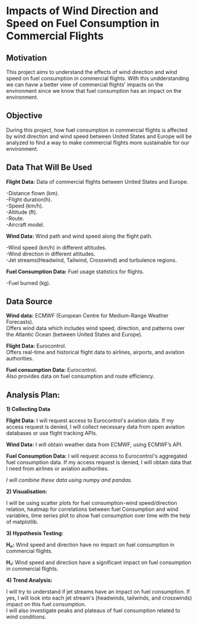 # Impacts of Wind Direction and Speed on Fuel Consumption in Commercial Flights
## Motivation
 This project aims to  understand the effects of wind direction and wind speed on fuel consumption in commercial flights. With this undderstanding we can havw a better view of commercial flights' impacts on the environment since we know that fuel consumption has an impact on the environment. 
  
## Objective
 During this project, how fuel consumption in commercial flights is affected by wind direction and wind speed between United States and Europe will be analyzed to find a way to make commercial flights more sustainable for our environment.  
   
## Data That Will Be Used
**Flight Data:** Data of commercial flights between United States and Europe.  
  
-Distance flown (km).  
-Flight duration(h).  
-Speed (km/h).  
-Altitude (ft).  
-Route.  
-Aircraft model.  
  
**Wind Data:** Wind path and wind speed along the flight path.  
  
-Wind speed (km/h) in different altitudes.  
-Wind direction in different altitudes.  
-Jet streams(Headwind, Tailwind, Crosswind) and turbulence regions.  
  
**Fuel Consumption Data:** Fuel usage statistics for flights.  
  
-Fuel burned (kg). 
  
## Data Source
**Wind data:** ECMWF (European Centre for Medium-Range Weather Forecasts).  
Offers wind data which includes wind speed, direction, and patterns over the Atlantic Ocean (between United States and Europe).  
  
**Flight Data:** Eurocontrol.  
Offers real-time and historical flight data to airlines, airports, and aviation authorities.  
  
**Fuel consumption Data:** Eurocontrol.  
Also provides data on fuel consumption and route efficiency.  

## Analysis Plan:
**1) Collecting Data**  
  
**Flight Data:** I will request access to Eurocontrol's aviation data. If my access request is denied, I will collect necessary data from open aviation databases or use flight tracking APIs.  
  
**Wind Data:** I will obtain weather data from ECMWF, using ECMWF’s API.  
  
**Fuel Consumption Data:** I will request access to Eurocontrol's aggregated fuel consumption data. If my access request is denied, I will obtain data that I need from airlines or aviation authorities.  

  *I will combine these data using numpy and pandas.*  
  
**2) Visualisation:**  
  
  I will be using scatter plots for fuel consumption-wind speed/direction relation, heatmap for  correlations between fuel Consumption and wind variables, time series plot to show fuel consumption over time with the help of matplotlib.  

**3) Hypothesis Testing:**  

**H₀:** Wind speed and direction have no impact on fuel consumption in commercial flights.  
  
**H₁:** Wind speed and direction have a significant impact on fuel consumption in commercial flights.  

**4) Trend Analysis:**  

 I will try to understand if jet streams have an impact on fuel consumption. If yes, I will look into each jet stream's (headwinds, tailwinds, and crosswinds) impact on this fuel consumption.  
 I will also investigate peaks and plateaus of fuel consumption related to wind conditions.
  
   
  
  
  

